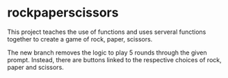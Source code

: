 # rockpaperscissors

This project teaches the use of functions and uses serveral functions together to create a game of rock, paper, scissors.

The new branch removes the logic to play 5 rounds through the given prompt. Instead, there are buttons linked to the respective choices of rock, paper and scissors. 